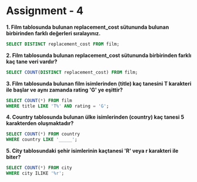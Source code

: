 # Assignment - 4 

**1. Film tablosunda bulunan replacement_cost sütununda bulunan birbirinden farklı değerleri sıralayınız.** 

``` sql 
SELECT DISTINCT replacement_cost FROM film; 
``` 

**2. Film tablosunda bulunan replacement_cost sütununda birbirinden farklı kaç tane veri vardır?** 

``` sql 
SELECT COUNT(DISTINCT replacement_cost) FROM film; 
``` 

**3. Film tablosunda bulunan film isimlerinden (title) kaç tanesini T karakteri ile başlar ve aynı zamanda rating 'G' ye eşittir?** 

``` sql 
SELECT COUNT(*) FROM film 
WHERE title LIKE 'T%' AND rating = 'G'; 
``` 

**4. Country tablosunda bulunan ülke isimlerinden (country) kaç tanesi 5 karakterden oluşmaktadır?** 

``` sql 
SELECT COUNT(*) FROM country 
WHERE country LIKE '_____'; 
``` 

**5. City tablosundaki şehir isimlerinin kaçtanesi 'R' veya r karakteri ile biter?** 

``` sql 
SELECT COUNT(*) FROM city 
WHERE city ILIKE '%r'; 
``` 
